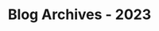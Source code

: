 ---
layout: category
title: "Blog Archives - 2023" 
category: "year-2023"
lang: en
permalink: '/category/2023'
path: '/category/2023'
pagination:
    enabled: true
    category: "year-2023"
    permalink: /page/:num/
    locale: en
---